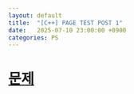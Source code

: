 ```yaml
---
layout: default
title:  "[C++] PAGE TEST POST 1"
date:   2025-07-10 23:00:00 +0900
categories: PS
---
```


# [문제](https://acmicpc.net/problem/11657)

